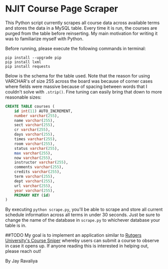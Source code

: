 # NJIT Course Page Scraper

This Python script currently scrapes all course data across available terms and stores the data in a MySQL table. Every time it is run, the courses are purged from the table before reinserting. My main motivation for writing it was to familiarize myself with Python.

Before running, please execute the following commands in terminal:
```
pip install --upgrade pip
pip install lxml
pip install requests
```

Below is the schema for the table used. Note that the reason for using VARCHAR's of size 255 across the board was because of corner cases where fields were massive because of spacing between words that I couldn't solve with `.strip()`. Fine tuning can easily bring that down to more reasonable sizes:

```SQL
CREATE TABLE courses (
	id int(11) AUTO_INCREMENT,
	number varchar(255),
	name varchar(255),
	sect varchar(255),
	cr varchar(255),
	days varchar(255),
	times varchar(255),
	room varchar(255),
	status varchar(255),
	max varchar(255),
	now varchar(255),
	instructor varchar(255),
	comments varchar(255),
	credits varchar(255),
	term varchar(255),
	dept varchar(255),
	url varchar(255),
	year varchar(255),
	PRIMARY KEY (id)
)
```

By executing `python scrape.py`, you'll be able to scrape and store all current schedule information across all terms in under 30 seconds. Just be sure to change the name of the database in `scrape.py` to whichever database your table is in.

##TODO
My goal is to implement an application similar to [Rutgers University's Course Sniper](sniper.rutgers.io) whereby users can submit a course to observe in case it opens up. If anyone reading this is interested in helping out, please reach out!

By Jay Ravaliya
